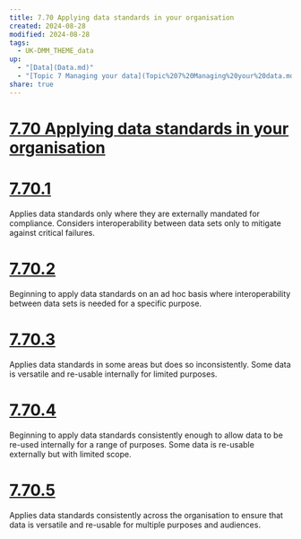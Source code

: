 ```yaml
---
title: 7.70 Applying data standards in your organisation
created: 2024-08-28
modified: 2024-08-28
tags:
  - UK-DMM_THEME_data
up:
  - "[Data](Data.md)"
  - "[Topic 7 Managing your data](Topic%207%20Managing%20your%20data.md)"
share: true
---
```

# [7.70 Applying data standards in your organisation](7.70%20Applying%20data%20standards%20in%20your%20organisation.md)
# [7.70.1](7.70.1.md)

Applies data standards only where they are externally mandated for compliance. Considers interoperability between data sets only to mitigate against critical failures.

# [7.70.2](7.70.2.md)

Beginning to apply data standards on an ad hoc basis where interoperability between data sets is needed for a specific purpose.

# [7.70.3](7.70.3.md)

Applies data standards in some areas but does so inconsistently. Some data is versatile and re-usable internally for limited purposes.

# [7.70.4](7.70.4.md)

Beginning to apply data standards consistently enough to allow data to be re-used internally for a range of purposes. Some data is re-usable externally but with limited scope.

# [7.70.5](7.70.5.md)

Applies data standards consistently across the organisation to ensure that data is versatile and re-usable for multiple purposes and audiences.
